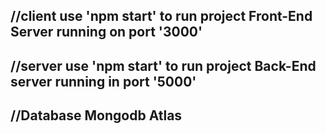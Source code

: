 //client
use 'npm start' to run project
Front-End Server running on port '3000'
---------------------------------------

//server
use 'npm start' to run project
Back-End server running in port '5000'
--------------------------------------

//Database
Mongodb Atlas
-------------
